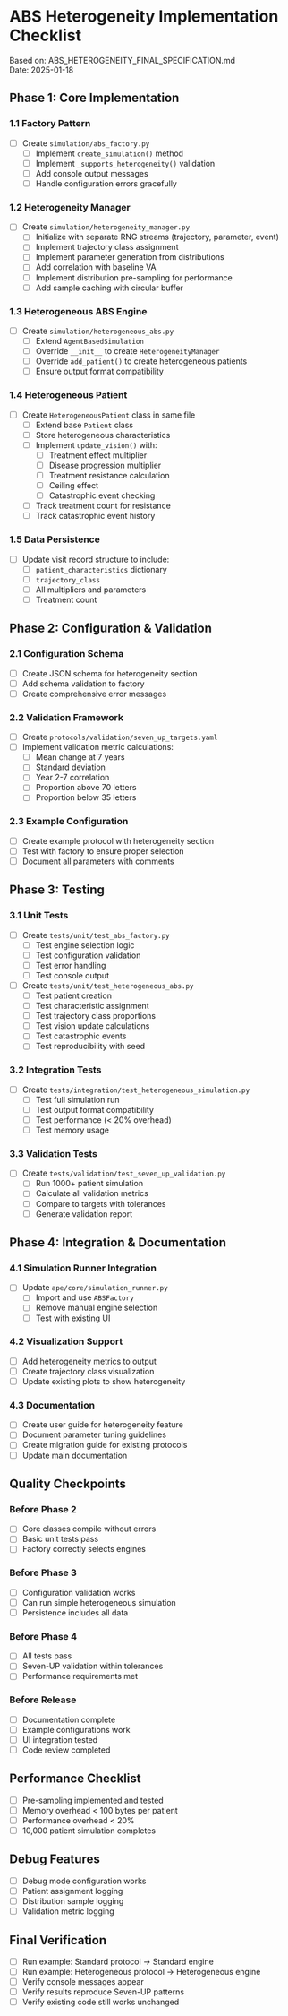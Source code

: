 # ABS Heterogeneity Implementation Checklist

Based on: ABS_HETEROGENEITY_FINAL_SPECIFICATION.md  
Date: 2025-01-18

## Phase 1: Core Implementation

### 1.1 Factory Pattern
- [ ] Create `simulation/abs_factory.py`
  - [ ] Implement `create_simulation()` method
  - [ ] Implement `_supports_heterogeneity()` validation
  - [ ] Add console output messages
  - [ ] Handle configuration errors gracefully

### 1.2 Heterogeneity Manager
- [ ] Create `simulation/heterogeneity_manager.py`
  - [ ] Initialize with separate RNG streams (trajectory, parameter, event)
  - [ ] Implement trajectory class assignment
  - [ ] Implement parameter generation from distributions
  - [ ] Add correlation with baseline VA
  - [ ] Implement distribution pre-sampling for performance
  - [ ] Add sample caching with circular buffer

### 1.3 Heterogeneous ABS Engine
- [ ] Create `simulation/heterogeneous_abs.py`
  - [ ] Extend `AgentBasedSimulation`
  - [ ] Override `__init__` to create `HeterogeneityManager`
  - [ ] Override `add_patient()` to create heterogeneous patients
  - [ ] Ensure output format compatibility

### 1.4 Heterogeneous Patient
- [ ] Create `HeterogeneousPatient` class in same file
  - [ ] Extend base `Patient` class
  - [ ] Store heterogeneous characteristics
  - [ ] Implement `update_vision()` with:
    - [ ] Treatment effect multiplier
    - [ ] Disease progression multiplier
    - [ ] Treatment resistance calculation
    - [ ] Ceiling effect
    - [ ] Catastrophic event checking
  - [ ] Track treatment count for resistance
  - [ ] Track catastrophic event history

### 1.5 Data Persistence
- [ ] Update visit record structure to include:
  - [ ] `patient_characteristics` dictionary
  - [ ] `trajectory_class`
  - [ ] All multipliers and parameters
  - [ ] Treatment count

## Phase 2: Configuration & Validation

### 2.1 Configuration Schema
- [ ] Create JSON schema for heterogeneity section
- [ ] Add schema validation to factory
- [ ] Create comprehensive error messages

### 2.2 Validation Framework
- [ ] Create `protocols/validation/seven_up_targets.yaml`
- [ ] Implement validation metric calculations:
  - [ ] Mean change at 7 years
  - [ ] Standard deviation
  - [ ] Year 2-7 correlation
  - [ ] Proportion above 70 letters
  - [ ] Proportion below 35 letters

### 2.3 Example Configuration
- [ ] Create example protocol with heterogeneity section
- [ ] Test with factory to ensure proper selection
- [ ] Document all parameters with comments

## Phase 3: Testing

### 3.1 Unit Tests
- [ ] Create `tests/unit/test_abs_factory.py`
  - [ ] Test engine selection logic
  - [ ] Test configuration validation
  - [ ] Test error handling
  - [ ] Test console output

- [ ] Create `tests/unit/test_heterogeneous_abs.py`
  - [ ] Test patient creation
  - [ ] Test characteristic assignment
  - [ ] Test trajectory class proportions
  - [ ] Test vision update calculations
  - [ ] Test catastrophic events
  - [ ] Test reproducibility with seed

### 3.2 Integration Tests
- [ ] Create `tests/integration/test_heterogeneous_simulation.py`
  - [ ] Test full simulation run
  - [ ] Test output format compatibility
  - [ ] Test performance (< 20% overhead)
  - [ ] Test memory usage

### 3.3 Validation Tests
- [ ] Create `tests/validation/test_seven_up_validation.py`
  - [ ] Run 1000+ patient simulation
  - [ ] Calculate all validation metrics
  - [ ] Compare to targets with tolerances
  - [ ] Generate validation report

## Phase 4: Integration & Documentation

### 4.1 Simulation Runner Integration
- [ ] Update `ape/core/simulation_runner.py`
  - [ ] Import and use `ABSFactory`
  - [ ] Remove manual engine selection
  - [ ] Test with existing UI

### 4.2 Visualization Support
- [ ] Add heterogeneity metrics to output
- [ ] Create trajectory class visualization
- [ ] Update existing plots to show heterogeneity

### 4.3 Documentation
- [ ] Create user guide for heterogeneity feature
- [ ] Document parameter tuning guidelines
- [ ] Create migration guide for existing protocols
- [ ] Update main documentation

## Quality Checkpoints

### Before Phase 2
- [ ] Core classes compile without errors
- [ ] Basic unit tests pass
- [ ] Factory correctly selects engines

### Before Phase 3
- [ ] Configuration validation works
- [ ] Can run simple heterogeneous simulation
- [ ] Persistence includes all data

### Before Phase 4
- [ ] All tests pass
- [ ] Seven-UP validation within tolerances
- [ ] Performance requirements met

### Before Release
- [ ] Documentation complete
- [ ] Example configurations work
- [ ] UI integration tested
- [ ] Code review completed

## Performance Checklist

- [ ] Pre-sampling implemented and tested
- [ ] Memory overhead < 100 bytes per patient
- [ ] Performance overhead < 20%
- [ ] 10,000 patient simulation completes

## Debug Features

- [ ] Debug mode configuration works
- [ ] Patient assignment logging
- [ ] Distribution sample logging
- [ ] Validation metric logging

## Final Verification

- [ ] Run example: Standard protocol → Standard engine
- [ ] Run example: Heterogeneous protocol → Heterogeneous engine
- [ ] Verify console messages appear
- [ ] Verify results reproduce Seven-UP patterns
- [ ] Verify existing code still works unchanged